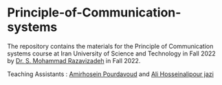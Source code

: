 # Principle-of-Communication-systems
The repository contains the materials for the Principle of Communication systems course at Iran University of Science and Technology in Fall 2022 by [Dr. S. Mohammad Razavizadeh](https://scholar.google.nl/citations?user=wulBErEAAAAJ&hl=en) in Fall 2022.

Teaching Assistants : [Amirhosein Pourdavoud]() and [Ali Hosseinalipour jazi](https://www.linkedin.com/in/ali-hosseinalipour-jazi-4ab27419b/)
